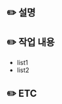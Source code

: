 ## ✏️ 설명
<!-- 간단한 설명을 작성해 주세요 -->

## ✏️ 작업 내용
<!-- 개발한 내용을 작성해 주세요 -->
+ list1
+ list2

## ✏️ ETC
<!-- 특이 사항이 있다면 작성해 주세요 -->
